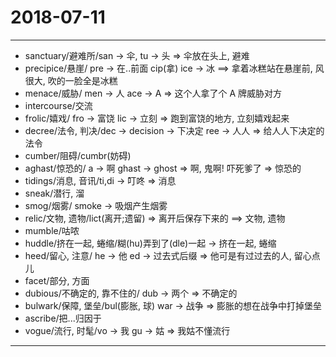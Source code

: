 # 2018-07-11

---

- sanctuary/避难所/san -> 伞, tu -> 头 => 伞放在头上, 避难
- precipice/悬崖/ pre -> 在..前面 cip(拿) ice -> 冰 ==> 拿着冰糕站在悬崖前, 风很大, 吹的一脸全是冰糕
- menace/威胁/ men -> 人  ace -> A => 这个人拿了个 A 牌威胁对方
- intercourse/交流
- frolic/嬉戏/ fro -> 富饶 lic -> 立刻 => 跑到富饶的地方, 立刻嬉戏起来
- decree/法令, 判决/dec -> decision -> 下决定 ree -> 人人 => 给人人下决定的法令
- cumber/阻碍/cumbr(妨碍)
- aghast/惊恐的/ a -> 啊 ghast -> ghost => 啊, 鬼啊! 吓死爹了 => 惊恐的
- tidings/消息, 音讯/ti,di -> 叮咚 => 消息
- sneak/潜行, 溜
- smog/烟雾/ smoke -> 吸烟产生烟雾
- relic/文物, 遗物/lict(离开;遗留) => 离开后保存下来的 ==> 文物, 遗物
- mumble/咕哝
- huddle/挤在一起, 蜷缩/糊(hu)弄到了(dle)一起 -> 挤在一起, 蜷缩
- heed/留心, 注意/ he -> 他 ed -> 过去式后缀 => 他可是有过过去的人, 留心点儿
- facet/部分, 方面
- dubious/不确定的, 靠不住的/ dub -> 两个 => 不确定的
- bulwark/保障, 堡垒/bul(膨胀, 球) war -> 战争 => 膨胀的想在战争中打掉堡垒
- ascribe/把...归因于
- vogue/流行, 时髦/vo -> 我 gu -> 姑 => 我姑不懂流行

---
